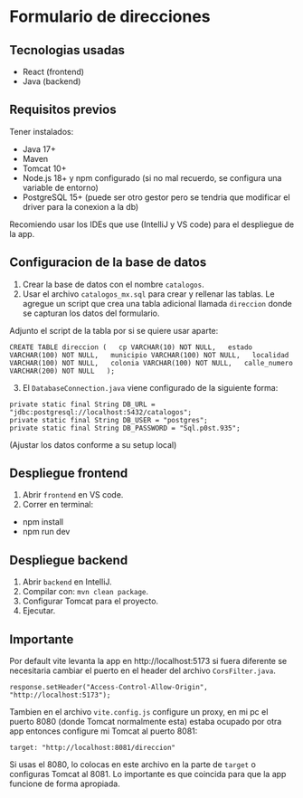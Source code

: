 # Formulario de direcciones

## Tecnologias usadas

- React (frontend)
- Java (backend)

## Requisitos previos

Tener instalados:

- Java 17+
- Maven
- Tomcat 10+
- Node.js 18+ y npm configurado (si no mal recuerdo, se configura una variable de entorno)
- PostgreSQL 15+ (puede ser otro gestor pero se tendria que modificar el driver para la conexion a la db)

Recomiendo usar los IDEs que use (IntelliJ y VS code) para el despliegue de la app.

## Configuracion de la base de datos

1. Crear la base de datos con el nombre `catalogos`.
2. Usar el archivo `catalogos_mx.sql` para crear y rellenar las tablas. Le agregue un script que crea una tabla adicional llamada `direccion` donde se capturan los datos del formulario.

Adjunto el script de la tabla por si se quiere usar aparte:

`CREATE TABLE direccion (  
cp VARCHAR(10) NOT NULL,  
estado VARCHAR(100) NOT NULL,  
municipio VARCHAR(100) NOT NULL,  
localidad VARCHAR(100) NOT NULL,  
colonia VARCHAR(100) NOT NULL,  
calle_numero VARCHAR(200) NOT NULL  
);`

3. El `DatabaseConnection.java` viene configurado de la siguiente forma:

`private static final String DB_URL = "jdbc:postgresql://localhost:5432/catalogos";`  
`private static final String DB_USER = "postgres";`  
`private static final String DB_PASSWORD = "Sql.p0st.935";`

(Ajustar los datos conforme a su setup local)

## Despliegue frontend

1. Abrir `frontend` en VS code.
2. Correr en terminal:

- npm install
- npm run dev

## Despliegue backend

1. Abrir `backend` en IntelliJ.
2. Compilar con: `mvn clean package`.
3. Configurar Tomcat para el proyecto.
4. Ejecutar.

## **Importante**

Por default vite levanta la app en http://localhost:5173 si fuera diferente se necesitaria cambiar el puerto en el header del archivo `CorsFilter.java`.

`response.setHeader("Access-Control-Allow-Origin", "http://localhost:5173");`

Tambien en el archivo `vite.config.js` configure un proxy, en mi pc el puerto 8080 (donde Tomcat normalmente esta) estaba ocupado por otra app entonces configure mi Tomcat al puerto 8081:

`target: "http://localhost:8081/direccion"`

Si usas el 8080, lo colocas en este archivo en la parte de `target` o configuras Tomcat al 8081. Lo importante es que coincida para que la app funcione de forma apropiada.
